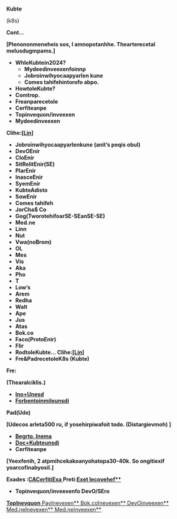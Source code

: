 ﻿**Kub    te **

(k8s)

**Con   t …**

**[Ple  no  no   n me    ne he  is s o s    , I amno p o  t   an  h   he  . The  ar t ere    ce t a I m  el us  du   gm p a  m   s.]**

- **Wh le   Kub    te in2024?**
  - **Myde    edin   v e ex    en  fo in   n   p**
  - **Job ro   inw i hyo ca ap  ya  rle    n  ku   n  e **
  - **Com    es t a hi  f e h   int o  ro   f o  ab   po   .**
- **Howtole   Kub    te ?**
- **Com   t ro    p.**
- **Fre an pa  re    ce tole   **
- **Cer  fi  te an p e **
- **Topin   v e qu    on /in   v e ex    en   **
- **Myde    edin   v e ex    en  **

**Cli  he  :[[Lin ](https://medium.com/@rajatbansal16111998/media-net-directi-interview-experience-f7994a96fde9)]**

- **Jobro   inw i hyo ca ap  ya  rle    n ku   n  e  (an it’s p e  q i    s ob   u l )**
- **DevO  En i   r**
- **Clo  En i   r**
- **Sit Rel   i  t En i   r(S E)**
- **Pla   r En i   r**
- **In  as   c   eEn i   r**
- **Sy  em En i   r**
- **Kub    te Ad i  s   to **
- **So w   En i   r**
- **Com    es t a hi  f e h   **
- **J  or   Cha  $ Co**
- **Go g  (Tworo   t e hi  fo ar S E-S Ean SE-S E)**
- **Med  .ne **
- **Lin    n**
- **Nut    **
- **V wa  (no Bro   m)**
- **OL **
- **Me s  **
- **Vis **
- **Aka   **
- **Pho    **
- **T  **
- **Low ’s**
- **Ar e   m**
- **Redha **
- **Wal   t**
- **Ap  e**
- **Jus   **
- **At a s   **
- **Bo k   .co **
- **Fac   o (Pro   t o En i   r)**
- **Fli   r **
- **Ro d   tole   Kub    te … Cli  he  :[[Lin ](https://roadmap.sh/kubernetes)]**
- **Fre &Pa dre    ce tole   K8s (Kub    te )**

**Fre :**

**(The  ar al c i k    li  s.)**

- [**In  o+Un e s   d   **](https://youtu.be/X48VuDVv0do?si=EYPi68A_Cihwom7U)
- [**Forbe   n  toin   m  i   le   un   s   di  **](https://youtu.be/2T86xAtR6Fo?si=JEXqQOrM8lFCkPmH)

**Pa d(Ude  )**

**[Ude  co    s ar le  t a 500 ru    , if yo se hi   rp i  wa  fo it tod o . (Dis    t ar gi   ev   mo  h) ]**

- [**Beg    rto. In e m   a  **](https://www.udemy.com/course/learn-kubernetes/?couponCode=IND21PM)
- [**Doc   +Kub    te un   s   di  **](https://www.udemy.com/course/docker-mastery/?couponCode=IND21PM)
- **Cer  fi  tean p e **

**[Yeex  f e n ih, 2 at   p  mi   hc e  ka   koan yo ha  topa 30-40k. So on  gi  t i ex  if yo ar co fi  n ab   yo  s i l .]**

**Exa de    s :[C ACer  fi  ti  Exa  ](https://training.linuxfoundation.org/certification/certified-kubernetes-administrator-cka/)Pre    ti  :[Ex e t le   co    ve  he  f  **](https://www.udemy.com/course/certified-kubernetes-administrator-with-practice-tests/?couponCode=KEEPLEARNING)**

- **Topin   v e qu    on /in   v e ex    en   fo  DevO  /S Ero   **

[**TopIn e v   qu    on ** ](https://ajitfawade.medium.com/cracking-kubernetes-mastering-key-concepts-and-top-interview-questions-1400e96dfced)[Pay   In e v   ex    en  ** ](https://leetcode.com/discuss/interview-experience/3643895/Paypal-or-SRE-or-Hyderabad-or-April-or-Reject)[Bo k   .co In e v   ex    en  ** ](https://leetcode.com/discuss/interview-experience/2848179/Booking.com-SRE-2-Assessment)[DevO  in   v e ex    en  ** ](https://leetcode.com/discuss/interview-question/2835317/Simpl-PayLater-or-DevOps-Engineer-or-Remote-Accepted)[Med  .ne In e v   ex    en  ** ](https://medium.com/@opengig/media-net-interview-experience-335e6f1e7921)[Med  .ne in   v e ex    en  **](https://medium.com/@rohithmn01/sre-interview-experience-with-media-net-1ba8b5737def)
